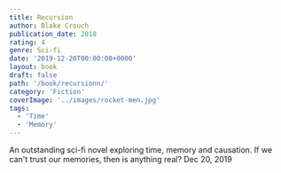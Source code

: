 ```yaml
---
title: Recursion	 
author: Blake Crouch
publication_date: 2018
rating: 4
genre: Sci-fi
date: '2019-12-20T00:00:00+0000'
layout: book
draft: false
path: '/book/recursionn/'
category: 'Fiction'
coverImage: '../images/rocket-men.jpg'
tags:
  - 'Time'
  - 'Memory'
---
```

An outstanding sci-fi novel exploring time, memory and causation. If we can't trust our memories, then is anything real?	Dec 20, 2019
